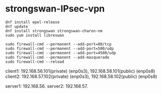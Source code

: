 # strongswan-IPsec-vpn

```
dnf install epel-release
dnf update
dnf install strongswan strongswan-charon-nm
sudo yum install libreswan
```


```
sudo firewall-cmd --permanent --add-port=80/tcp
sudo firewall-cmd --permanent --add-port=500/udp
sudo firewall-cmd --permanent --add-port=4500/udp
sudo firewall-cmd --permanent --add-masquerade
sudo firewall-cmd --reload
```



client1: 192.168.56.101(private) (enp0s3), 192.168.58.101(public) (enp0s8)
client2: 192.168.57.102(private) (enp0s3), 192.168.58.102(public) (enp0s8)
	
server1: 192.168.56.
server2: 192.168.57.
